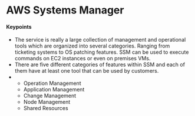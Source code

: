 # AWS Systems Manager

#### Keypoints
- The service is really a large collection of management and operational tools which are organized into several categories. Ranging from ticketing systems to OS patching features. SSM can be used to execute commands on EC2 instances or even on premises VMs.
- There are five different categories of features within SSM and each of them have at least one tool that can be used by customers.
-   - Operation Management
    - Application Management
    - Change Management
    - Node Management
    - Shared Resources
